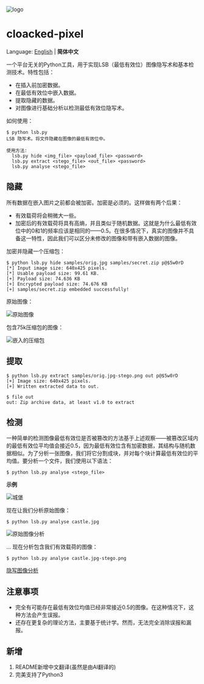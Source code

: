 ![logo](images/logo.png)

cloacked-pixel
==========

Language: [English](README.md) | **简体中文**

一个平台无关的Python工具，用于实现LSB（最低有效位）图像隐写术和基本检测技术。特性包括：

 - 在插入前加密数据。
 - 在最低有效位中嵌入数据。
 - 提取隐藏的数据。
 - 对图像进行基础分析以检测最低有效位隐写术。

如何使用：

    $ python lsb.py 
    LSB 隐写术。将文件隐藏在图像的最低有效位中。
    
    使用方法:
      lsb.py hide <img_file> <payload_file> <password>
      lsb.py extract <stego_file> <out_file> <password>
      lsb.py analyse <stego_file>

隐藏
----

所有数据在嵌入图片之前都会被加密。加密是必须的。这样做有两个后果：

 - 有效载荷将会稍微大一些。
 - 加密后的有效载荷将具有高熵，并且类似于随机数据。这就是为什么最低有效位中的0和1的频率应该是相同的——0.5。在很多情况下，真实的图像并不具备这一特性，因此我们可以区分未修改的图像和带有嵌入数据的图像。

加密并隐藏一个压缩包：

    $ python lsb.py hide samples/orig.jpg samples/secret.zip p@$5w0rD
    [*] Input image size: 640x425 pixels.
    [*] Usable payload size: 99.61 KB.
    [+] Payload size: 74.636 KB 
    [+] Encrypted payload size: 74.676 KB 
    [+] samples/secret.zip embedded successfully!

原始图像：

![原始图像](images/orig.jpg)

包含75k压缩包的图像：

![嵌入的压缩包](images/stego.jpg)

提取
-------

    $ python lsb.py extract samples/orig.jpg-stego.png out p@$5w0rD 
    [+] Image size: 640x425 pixels.
    [+] Written extracted data to out.
    
    $ file out 
    out: Zip archive data, at least v1.0 to extract

检测
---------

一种简单的检测图像最低有效位是否被篡改的方法基于上述观察——被篡改区域内的最低有效位平均值会接近0.5，因为最低有效位含有加密数据，其结构与随机数据相似。为了分析一张图像，我们将它分割成块，并对每个块计算最低有效位的平均值。要分析一个文件，我们使用以下语法：

    $ python lsb.py analyse <stego_file>

**示例**

![城堡](images/castle.jpg)

现在让我们分析原始图像：

    $ python lsb.py analyse castle.jpg

![原始图像分析](images/analysis-orig.png)

… 现在分析包含我们有效载荷的图像：

    $ python lsb.py analyse castle.jpg-stego.png

[隐写图像分析](images/analysis-stego.png)

注意事项
-----

 - 完全有可能存在最低有效位均值已经非常接近0.5的图像。在这种情况下，这种方法会产生误报。
 - 还存在更复杂的理论方法，主要基于统计学。然而，无法完全消除误报和漏报。

新增
-----
1. README新增中文翻译(虽然是由AI翻译的)
2. 完美支持了Python3

